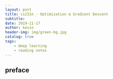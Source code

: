 ```yaml
---
layout: post
title: cs231n - Optimization & Gradient Descent
subtitle:
date: 2019-11-17
author: kevin
header-img: img/green-bg.jpg
catalog: true
tags:
    - deep learning
    - reading notes
---
```




## preface



